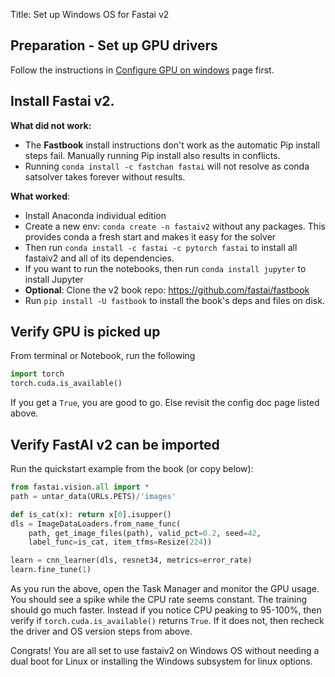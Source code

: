 Title: Set up Windows OS for Fastai v2

## Preparation - Set up GPU drivers

Follow the instructions in [Configure GPU on windows](../configure-gpu-windows) page first.

## Install Fastai v2.
**What did not work:**
 - The **Fastbook** install instructions don't work as the automatic Pip install steps fail. Manually running Pip install also results in conflicts.
 - Running `conda install -c fastchan fastai` will not resolve as conda satsolver takes forever without results.

**What worked**:
 - Install Anaconda individual edition
 - Create a new env: `conda create -n fastaiv2` without any packages. This provides conda a fresh start and makes it easy for the solver
 - Then run `conda install -c fastai -c pytorch fastai` to install all fastaiv2 and all of its dependencies.
 - If you want to run the notebooks, then run `conda install jupyter` to install Jupyter
 - **Optional**: Clone the v2 book repo: https://github.com/fastai/fastbook
 - Run `pip install -U fastbook` to install the book's deps and files on disk.


## Verify GPU is picked up
From terminal or Notebook, run the following

```python
import torch
torch.cuda.is_available()
```
If you get a `True`, you are good to go. Else revisit the config doc page listed above.


## Verify FastAI v2 can be imported
Run the quickstart example from the book (or copy below):

```python
from fastai.vision.all import *
path = untar_data(URLs.PETS)/'images'

def is_cat(x): return x[0].isupper()
dls = ImageDataLoaders.from_name_func(
    path, get_image_files(path), valid_pct=0.2, seed=42,
    label_func=is_cat, item_tfms=Resize(224))

learn = cnn_learner(dls, resnet34, metrics=error_rate)
learn.fine_tune(1)
```

As you run the above, open the Task Manager and monitor the GPU usage. You should see a spike while the CPU rate seems constant. The training should go much faster. Instead if you notice CPU peaking to 95-100%, then verify if `torch.cuda.is_available()` returns `True`. If it does not, then recheck the driver and OS version steps from above.

Congrats! You are all set to use fastaiv2 on Windows OS without needing a dual boot for Linux or installing the Windows subsystem for linux options.



